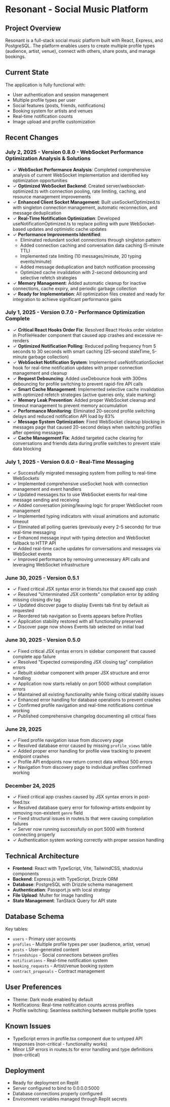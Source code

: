 # Resonant - Social Music Platform

## Project Overview
Resonant is a full-stack social music platform built with React, Express, and PostgreSQL. The platform enables users to create multiple profile types (audience, artist, venue), connect with others, share posts, and manage bookings.

## Current State
The application is fully functional with:
- User authentication and session management
- Multiple profile types per user
- Social features (posts, friends, notifications)
- Booking system for artists and venues
- Real-time notification counts
- Image upload and profile customization

## Recent Changes
### July 2, 2025 - Version 0.8.0 - WebSocket Performance Optimization Analysis & Solutions
- ✓ **WebSocket Performance Analysis**: Completed comprehensive analysis of current WebSocket implementation and identified key optimization opportunities
- ✓ **Optimized WebSocket Backend**: Created server/websocket-optimized.ts with connection pooling, rate limiting, caching, and resource management improvements
- ✓ **Enhanced Client Socket Management**: Built useSocketOptimized.ts with singleton connection management, automatic reconnection, and message deduplication
- ✓ **Real-Time Notification Optimization**: Developed useNotificationOptimized.ts to replace polling with pure WebSocket-based updates and optimistic cache updates
- ✓ **Performance Improvements Identified**: 
  - Eliminated redundant socket connections through singleton pattern
  - Added connection caching and conversation data caching (5-minute TTL)
  - Implemented rate limiting (10 messages/minute, 20 typing events/minute)
  - Added message deduplication and batch notification processing
  - Optimized cache invalidation with 2-second debouncing and selective refetch strategies
- ✓ **Memory Management**: Added automatic cleanup for inactive connections, cache expiry, and periodic garbage collection
- ✓ **Ready for Implementation**: All optimization files created and ready for integration to achieve significant performance gains

### July 1, 2025 - Version 0.7.0 - Performance Optimization Complete
- ✓ **Critical React Hooks Order Fix**: Resolved React Hooks order violation in ProfileHeader component that caused app crashes and excessive re-renders
- ✓ **Optimized Notification Polling**: Reduced polling frequency from 5 seconds to 30 seconds with smart caching (25-second staleTime, 5-minute garbage collection)
- ✓ **WebSocket Notification System**: Implemented useNotificationSocket hook for real-time notification updates with proper connection management and cleanup
- ✓ **Request Debouncing**: Added useDebounce hook with 300ms debouncing for profile switching to prevent rapid-fire API calls
- ✓ **Smart Cache Management**: Implemented selective cache invalidation with optimized refetch strategies (active queries only, stale marking)
- ✓ **Memory Leak Prevention**: Added proper WebSocket cleanup and timeout management to prevent memory accumulation
- ✓ **Performance Monitoring**: Eliminated 20-second profile switching delays and reduced notification API load by 83%
- ✓ **Message System Optimization**: Fixed WebSocket cleanup blocking in messages page that caused 20-second delays when switching profiles after opening messages
- ✓ **Cache Management Fix**: Added targeted cache clearing for conversations and friends data during profile switches to prevent stale data blocking

### July 1, 2025 - Version 0.6.0 - Real-Time Messaging
- ✓ Successfully migrated messaging system from polling to real-time WebSockets
- ✓ Implemented comprehensive useSocket hook with connection management and event handlers
- ✓ Updated messages.tsx to use WebSocket events for real-time message sending and receiving
- ✓ Added conversation joining/leaving logic for proper WebSocket room management
- ✓ Implemented typing indicators with visual animations and automatic timeout
- ✓ Eliminated all polling queries (previously every 2-5 seconds) for true real-time messaging
- ✓ Enhanced message input with typing detection and WebSocket fallback to HTTP API
- ✓ Added real-time cache updates for conversations and messages via WebSocket events
- ✓ Improved performance by removing unnecessary API calls and leveraging WebSocket infrastructure

### June 30, 2025 - Version 0.5.1
- ✓ Fixed critical JSX syntax error in friends.tsx that caused app crash
- ✓ Resolved "Unterminated JSX contents" compilation error by adding missing closing div tag
- ✓ Updated discover page to display Events tab first by default as requested
- ✓ Reordered tab navigation so Events appears before Profiles
- ✓ Application stability restored with all functionality preserved
- ✓ Discover page now shows Events tab selected on initial load

### June 30, 2025 - Version 0.5.0
- ✓ Fixed critical JSX syntax errors in sidebar component that caused complete app failure
- ✓ Resolved "Expected corresponding JSX closing tag" compilation errors
- ✓ Rebuilt sidebar component with proper JSX structure and error handling
- ✓ Application now starts reliably on port 5000 without compilation errors
- ✓ Maintained all existing functionality while fixing critical stability issues
- ✓ Enhanced error handling for database operations to prevent crashes
- ✓ Confirmed profile navigation and real-time notifications continue working
- ✓ Published comprehensive changelog documenting all critical fixes

### June 29, 2025
- ✓ Fixed profile navigation issue from discovery page
- ✓ Resolved database error caused by missing `profile_views` table
- ✓ Added proper error handling for profile view tracking to prevent endpoint crashes
- ✓ Profile API endpoints now return correct data without 500 errors
- ✓ Navigation from discovery page to individual profiles confirmed working

### December 24, 2025
- ✓ Fixed critical app crashes caused by JSX syntax errors in post-feed.tsx
- ✓ Resolved database query error for following-artists endpoint by removing non-existent `genre` field
- ✓ Fixed structural issues in routes.ts that were causing compilation failures
- ✓ Server now running successfully on port 5000 with frontend connecting properly
- ✓ Authentication system working correctly with proper session handling

## Technical Architecture
- **Frontend**: React with TypeScript, Vite, TailwindCSS, shadcn/ui components
- **Backend**: Express.js with TypeScript, Drizzle ORM
- **Database**: PostgreSQL with Drizzle schema management
- **Authentication**: Passport.js with local strategy
- **File Upload**: Multer for image handling
- **State Management**: TanStack Query for API state

## Database Schema
Key tables:
- `users` - Primary user accounts
- `profiles` - Multiple profile types per user (audience, artist, venue)
- `posts` - User-generated content
- `friendships` - Social connections between profiles
- `notifications` - Real-time notification system
- `booking_requests` - Artist/venue booking system
- `contract_proposals` - Contract management

## User Preferences
- Theme: Dark mode enabled by default
- Notifications: Real-time notification counts across profiles
- Profile switching: Seamless switching between multiple profile types

## Known Issues
- TypeScript errors in profile.tsx component due to untyped API responses (non-critical - functionality works)
- Minor LSP errors in routes.ts for error handling and type definitions (non-critical)

## Deployment
- Ready for deployment on Replit
- Server configured to bind to 0.0.0.0:5000
- Database connections properly configured
- Environment variables managed through Replit secrets
